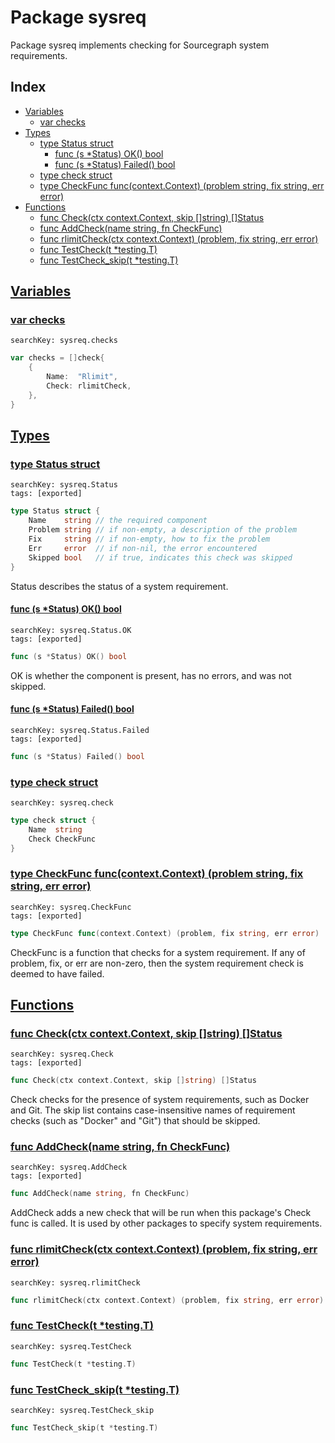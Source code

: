 # Package sysreq

Package sysreq implements checking for Sourcegraph system requirements. 

## Index

* [Variables](#var)
    * [var checks](#checks)
* [Types](#type)
    * [type Status struct](#Status)
        * [func (s *Status) OK() bool](#Status.OK)
        * [func (s *Status) Failed() bool](#Status.Failed)
    * [type check struct](#check)
    * [type CheckFunc func(context.Context) (problem string, fix string, err error)](#CheckFunc)
* [Functions](#func)
    * [func Check(ctx context.Context, skip []string) []Status](#Check)
    * [func AddCheck(name string, fn CheckFunc)](#AddCheck)
    * [func rlimitCheck(ctx context.Context) (problem, fix string, err error)](#rlimitCheck)
    * [func TestCheck(t *testing.T)](#TestCheck)
    * [func TestCheck_skip(t *testing.T)](#TestCheck_skip)


## <a id="var" href="#var">Variables</a>

### <a id="checks" href="#checks">var checks</a>

```
searchKey: sysreq.checks
```

```Go
var checks = []check{
	{
		Name:  "Rlimit",
		Check: rlimitCheck,
	},
}
```

## <a id="type" href="#type">Types</a>

### <a id="Status" href="#Status">type Status struct</a>

```
searchKey: sysreq.Status
tags: [exported]
```

```Go
type Status struct {
	Name    string // the required component
	Problem string // if non-empty, a description of the problem
	Fix     string // if non-empty, how to fix the problem
	Err     error  // if non-nil, the error encountered
	Skipped bool   // if true, indicates this check was skipped
}
```

Status describes the status of a system requirement. 

#### <a id="Status.OK" href="#Status.OK">func (s *Status) OK() bool</a>

```
searchKey: sysreq.Status.OK
tags: [exported]
```

```Go
func (s *Status) OK() bool
```

OK is whether the component is present, has no errors, and was not skipped. 

#### <a id="Status.Failed" href="#Status.Failed">func (s *Status) Failed() bool</a>

```
searchKey: sysreq.Status.Failed
tags: [exported]
```

```Go
func (s *Status) Failed() bool
```

### <a id="check" href="#check">type check struct</a>

```
searchKey: sysreq.check
```

```Go
type check struct {
	Name  string
	Check CheckFunc
}
```

### <a id="CheckFunc" href="#CheckFunc">type CheckFunc func(context.Context) (problem string, fix string, err error)</a>

```
searchKey: sysreq.CheckFunc
tags: [exported]
```

```Go
type CheckFunc func(context.Context) (problem, fix string, err error)
```

CheckFunc is a function that checks for a system requirement. If any of problem, fix, or err are non-zero, then the system requirement check is deemed to have failed. 

## <a id="func" href="#func">Functions</a>

### <a id="Check" href="#Check">func Check(ctx context.Context, skip []string) []Status</a>

```
searchKey: sysreq.Check
tags: [exported]
```

```Go
func Check(ctx context.Context, skip []string) []Status
```

Check checks for the presence of system requirements, such as Docker and Git. The skip list contains case-insensitive names of requirement checks (such as "Docker" and "Git") that should be skipped. 

### <a id="AddCheck" href="#AddCheck">func AddCheck(name string, fn CheckFunc)</a>

```
searchKey: sysreq.AddCheck
tags: [exported]
```

```Go
func AddCheck(name string, fn CheckFunc)
```

AddCheck adds a new check that will be run when this package's Check func is called. It is used by other packages to specify system requirements. 

### <a id="rlimitCheck" href="#rlimitCheck">func rlimitCheck(ctx context.Context) (problem, fix string, err error)</a>

```
searchKey: sysreq.rlimitCheck
```

```Go
func rlimitCheck(ctx context.Context) (problem, fix string, err error)
```

### <a id="TestCheck" href="#TestCheck">func TestCheck(t *testing.T)</a>

```
searchKey: sysreq.TestCheck
```

```Go
func TestCheck(t *testing.T)
```

### <a id="TestCheck_skip" href="#TestCheck_skip">func TestCheck_skip(t *testing.T)</a>

```
searchKey: sysreq.TestCheck_skip
```

```Go
func TestCheck_skip(t *testing.T)
```


